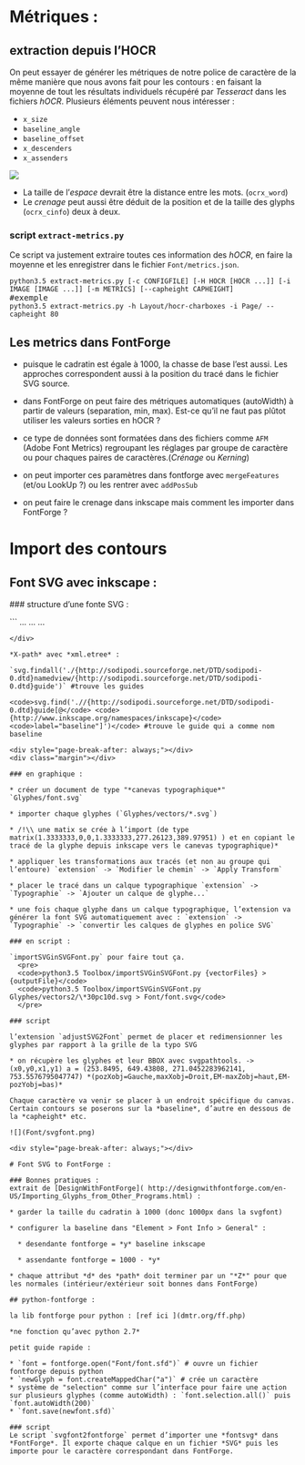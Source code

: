 
# Métriques :

## extraction depuis l’HOCR

On peut essayer de générer les métriques de notre police de caractère de la même manière que nous avons fait pour les contours : en faisant la moyenne de tout les résultats individuels récupéré par *Tesseract* dans les fichiers *hOCR*. Plusieurs éléments peuvent nous intéresser :

* `x_size`
* `baseline_angle`
* `baseline_offset`
* `x_descenders`
* `x_assenders`

![](http://kba.cloud/hocr-spec/images/baseline.png)

* La taille de l’*espace* devrait être la distance entre les mots. (`ocrx_word`)
* Le *crenage* peut aussi être déduit de la position et de la taille des glyphs (`ocrx_cinfo`) deux à deux.

### script `extract-metrics.py`

Ce script va justement extraire toutes ces information des *hOCR*, en faire la moyenne et les enregistrer dans le fichier `Font/metrics.json`.

<pre>
<code>python3.5 extract-metrics.py [-c CONFIGFILE] [-H HOCR [HOCR ...]] [-i IMAGE [IMAGE ...]] [-m METRICS] [--capheight CAPHEIGHT]</code>
#exemple
<code>python3.5 extract-metrics.py -h Layout/hocr-charboxes -i Page/ --capheight 80</code>
</pre>

<div style="page-break-after: always;"></div>
<div class="margin"></div>

## Les metrics dans FontForge

* puisque le cadratin est égale à 1000, la chasse de base l’est aussi. Les approches correspondent aussi à la position du tracé dans le fichier SVG source.

* dans FontForge on peut faire des métriques automatiques (autoWidth) à partir de valeurs (separation, min, max). Est-ce qu’il ne faut pas plûtot utiliser les valeurs sorties en hOCR ?

* ce type de données sont formatées dans des fichiers comme `AFM` (Adobe Font Metrics) regroupant les réglages par groupe de caractère ou pour chaques paires de caractères.(*Crénage* ou *Kerning*)

* on peut importer ces paramètres dans fontforge avec `mergeFeatures` (et/ou LookUp ?) ou les rentrer avec `addPosSub`

* on peut faire le crenage dans inkscape mais comment les importer dans FontForge ?

# Import des contours
## Font SVG avec inkscape :

### structure d’une fonte SVG :

<div class="preblack">
```
...
  <font
         horiz-adv-x="1024"
         id="font74"
         inkscape:label="fonte 1">
        <font-face
           units-per-em="1024"
           id="font-face76"
           font-family="SVGFont 1" />
        <missing-glyph
           d="M0,0h1000v1024h-1000z"
           id="missing-glyph78" />
        <glyph
           glyph-name="glyphe 1"
           id="glyph80"
           unicode="a"
           d="M ..."
           />
        ...
  </font>
...

```
</div>

*X-path* avec *xml.etree* :

`svg.findall('./{http://sodipodi.sourceforge.net/DTD/sodipodi-0.dtd}namedview/{http://sodipodi.sourceforge.net/DTD/sodipodi-0.dtd}guide')` #trouve les guides

<code>svg.find('.//{http://sodipodi.sourceforge.net/DTD/sodipodi-0.dtd}guide[@</code> <code>{http://www.inkscape.org/namespaces/inkscape}</code> <code>label="baseline"]')</code> #trouve le guide qui a comme nom baseline

<div style="page-break-after: always;"></div>
<div class="margin"></div>

### en graphique :

* créer un document de type "*canevas typographique*" `Glyphes/font.svg`

* importer chaque glyphes (`Glyphes/vectors/*.svg`)

* /!\\ une matix se crée à l’import (de type matrix(1.3333333,0,0,1.3333333,277.26123,389.97951) ) et en copiant le tracé de la glyphe depuis inkscape vers le canevas typographique)*

* appliquer les transformations aux tracés (et non au groupe qui l’entoure) `extension` -> `Modifier le chemin` -> `Apply Transform`

* placer le tracé dans un calque typographique `extension` -> `Typographie` -> `Ajouter un calque de glyphe...`

* une fois chaque glyphe dans un calque typographique, l’extension va générer la font SVG automatiquement avec : `extension` -> `Typographie` -> `convertir les calques de glyphes en police SVG`

### en script :

`importSVGinSVGFont.py` pour faire tout ça.
  <pre>
  <code>python3.5 Toolbox/importSVGinSVGFont.py {vectorFiles} > {outputFile}</code>
  <code>python3.5 Toolbox/importSVGinSVGFont.py Glyphes/vectors2/\*30pc10d.svg > Font/font.svg</code>
  </pre>

### script

l’extension `adjustSVG2Font` permet de placer et redimensionner les glyphes par rapport à la grille de la typo SVG

* on récupère les glyphes et leur BBOX avec svgpathtools. -> (x0,y0,x1,y1) a = (253.8495, 649.43808, 271.0452283962141, 753.5576795047747) *(pozXobj=Gauche,maxXobj=Droit,EM-maxZobj=haut,EM-pozYobj=bas)*

Chaque caractère va venir se placer à un endroit spécifique du canvas. Certain contours se poserons sur la *baseline*, d’autre en dessous de la *capheight* etc.

![](Font/svgfont.png)

<div style="page-break-after: always;"></div>

# Font SVG to FontForge :

### Bonnes pratiques :
extrait de [DesignWithFontForge]( http://designwithfontforge.com/en-US/Importing_Glyphs_from_Other_Programs.html) :

* garder la taille du cadratin à 1000 (donc 1000px dans la svgfont)

* configurer la baseline dans "Element > Font Info > General" :

  * desendante fontforge = *y* baseline inkscape

  * assendante fontforge = 1000 - *y*

* chaque attribut *d* des *path* doit terminer par un "*Z*" pour que les normales (intérieur/extérieur soit bonnes dans FontForge)

## python-fontforge :

la lib fontforge pour python : [ref ici ](dmtr.org/ff.php)

*ne fonction qu’avec python 2.7*

petit guide rapide :

* `font = fontforge.open("Font/font.sfd")` # ouvre un fichier fontforge depuis python
* `newGlyph = font.createMappedChar("a")` # crée un caractère
* système de "selection" comme sur l’interface pour faire une action sur plusieurs glyphes (comme autoWidth) : `font.selection.all()` puis `font.autoWidth(200)`
* `font.save(newfont.sfd)`

### script
Le script `svgfont2fontforge` permet d’importer une *fontsvg* dans *FontForge*. Il exporte chaque calque en un fichier *SVG* puis les importe pour le caractère correspondant dans FontForge.
